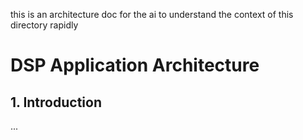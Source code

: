 this is an architecture doc for the ai to understand the context of this directory rapidly

# DSP Application Architecture

## 1. Introduction
...